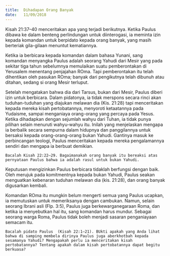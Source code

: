 ```yaml
---
title:  Dihadapan Orang Banyak
date:   11/09/2018
---
```


Kisah 21:37–40 menceritakan apa yang terjadi berikutnya. Ketika Paulus dibawa ke dalam benteng perlindungan untuk diinterogasi, ia meminta izin kepada komandan untuk berpidato kepada orang banyak, yang masih berteriak gila-gilaan menuntut kematiannya.

Ketika ia berbicara kepada komandan dalam bahasa Yunani, sang komandan menyangka Paulus adalah seorang Yahudi dari Mesir yang pada sekitar tiga tahun sebelumnya memulaikan suatu pemberontakan di Yerusalem menentang penjajahan ROma. Tapi pemberontakan itu telah dihentikan oleh pasukan ROma; banyak dari pengikutnya telah dibunuh atau ditahan, sedang si orang Mesir terluput.

Setelah mengatakan bahwa dia dari Tarsus, bukan dari Mesir, Paulus diberi izin untuk berbicara. Dalam pidatonya, ia tidak merspons secara rinci akan tuduhan-tuduhan yang diajukan melawan dia (Kis. 21:28) tapi menceritakan kepada mereka kisah pertobatannya, menyoroti ketaatannya pada Yudaisme, sampai menganiaya orang-orang yang percaya pada Yesus. Ketika dihadapkan dengan sejumlah wahyu dari Tuhan, ia tidak punya pilihan selain menuruti wahyu-wahyu itu. Inilah yang menjelaskan mengapa ia berbalik secara sempurna dalam hidupnya dan panggilannya untuk bersaksi kepada orang-orang-orang bukan Yahudi. Gantinya masuk ke perbincangan teologi, Paulus menceritakan kepada mereka pengalamannya sendiri dan mengapa ia berbuat demikian.

`Bacalah Kisah 22:22–29. Bagaimanakah orang banyak itu bereaksi atas pernyataan Paulus bahwa ia adalah rasul untuk bukan Yahudi.`

Keputusan mengizinkan Paulus berbicara tidaklah berfungsi dengan baik. Oleh merujuk pada komitmentnya kepada bukan Yahudi, Paulus seakan menguatkan kebenaran tuduhan melawan dia (kis. 21:28), dan orang banyak digusarkan kembali.

Komandan ROma itu mungkin belum mengerti semua yang Paulus ucapkan, ia memutuskan untuk memeriksanya dengan cambukan. Namun, selain seorang Ibrani asli (Flp. 3:5), Paulus juga berkewarganegaraan Roma, dan ketika ia menyebutkan hal itu, sang komandan harus mundur. Sebagai seorang warga Roma, Paulus tidak boleh menjadi sasaran penganiayaan semacam itu.

`Bacalah pidato Paulus  (Kisah 22:1–21). BUkti apakah yang Anda lihat bahwa di samping membela dirinya Paulus juga aberkhotbah kepada sesamanya Yahudi? Mengapakah perlu ia menceritakan kisah pertobatannya? Tentang apakah dalam kisah pertobatannya dapat begitu berkuasa?`